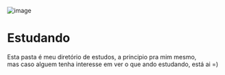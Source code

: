 ![image](https://user-images.githubusercontent.com/25395379/198516840-fc09e853-5212-4ad1-b066-f0f740f0018e.png)
# Estudando
 
Esta pasta é meu diretório de estudos, a principio pra mim mesmo,  
mas caso alguem tenha interesse em ver o que ando estudando, está ai =)
